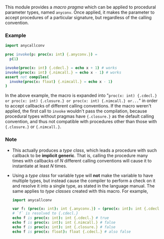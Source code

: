 This module provides a *macro pragma* which can be applied to procedural parameter types, named `anyconv`. Once applied, it makes the parameter to accept procedures of a particular signature, but regardless of the calling convention.

### Example
```nim
import anycallconv

proc invoke(p: proc(x: int) {.anyconv.}) =
  p(1)

invoke(proc(x: int) {.cdecl.} = echo x + 1) # works
invoke(proc(x: int) {.nimcall.} = echo x - 1) # works
assert not compiles(
  invoke(proc(x: float) {.nimcall.} = echo x - 1)
)
```
In the above example, the macro is expanded into "`proc(x: int) {.cdecl.} or proc(x: int) {.closure.} or proc(x: int) {.nimcall.} or...`" in order to accept callbacks of different calling conventions. If the macro weren't applied, the first call to `invoke` wouldn't pass the compilation, because procedural types without pragmas have `{.closure.}` as the default calling convention, and thus not compatible with procedures other than those with `{.closure.}` or `{.nimcall.}`.

### Note
* This actually produces a *type class*, which leads a procedure with such callback to be  **implicit generic**. That is, calling the procedure many times with callbacks of  *N* different calling conventions will cause it to instantiate at least *N* times.

* Using a *type class* for variable type will **not** make the variable to have multiple types, but instead cause the compiler to perform a check on it and resolve it into a single type, as stated in the language manual. The same applies to *type classes* created with this macro. For example,
    ```nim
    import anycallconv
    
    var f: (proc(x: int): int {.anyconv.}) = (proc(x: int): int {.cdecl.} = x + 1)
    # `f` is resolved to {.cdecl.}
    echo f is proc(x: int): int {.cdecl.} # true
    echo f is proc(x: int): int {.nimcall.} # false
    echo f is proc(x: int): int {.closure.} # false
    echo f is proc(x: float): float {.cdecl.} # also false
```


